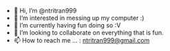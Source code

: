 - 👋 Hi, I’m @ntritran999
- 👀 I’m interested in messing up my computer :)
- 🌱 I’m currently having fun doing so :V
- 💞️ I’m looking to collaborate on everything that is fun.
- 📫 How to reach me ... : ntritran999@gmail.com

<!---
ntritran999/ntritran999 is a ✨ special ✨ repository because its `README.md` (this file) appears on your GitHub profile.
You can click the Preview link to take a look at your changes.
--->
